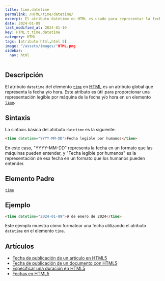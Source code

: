 ```yaml
---
title: time.datetime
permalink: /HTML/time/datetime/
excerpt: El atributo datetime en HTML es usado para representar la fecha y/o hora legible por máquina en el elemento time.
date: 2024-01-09
last_modified_at: 2024-01-10
key: HTML.t.time.datetime
category: HTML
tags: [atributo html,html 5]
image: "/assets/images/"HTML.png
sidebar:
  nav: html
---
```


## Descripción


El atributo `datetime` del elemento [`time`](https://www.w3api.com/HTML/time/) en [HTML](https://www.manualweb.net/html/) es un atributo global que representa la fecha y/o hora. Este atributo es útil para proporcionar una representación legible por máquina de la fecha y/o hora en un elemento [`time`](https://www.w3api.com/HTML/time/).


## Sintaxis


La sintaxis básica del atributo `datetime` es la siguiente:


```html
<time datetime="YYYY-MM-DD">Fecha legible por humanos</time>

```


En este caso, "YYYY-MM-DD" representa la fecha en un formato que las máquinas pueden entender, y "Fecha legible por humanos" es la representación de esa fecha en un formato que los humanos pueden entender.


## Elemento Padre


[`time`](https://www.w3api.com/HTML/time/)


## Ejemplo


```html
<time datetime="2024-01-09">9 de enero de 2024</time>
```


Este ejemplo muestra cómo formatear una fecha utilizando el atributo `datetime` en el elemento `time`.


## Artículos

- [Fecha de publicación de un artículo en HTML5](https://lineadecodigo.com/html5/fecha-de-publicacion-de-un-articulo-en-html5/)
- [Fecha de publicación de un documento con HTML5](https://lineadecodigo.com/html5/fecha-de-publicacion-de-un-documento-con-html5/)
- [Especificar una duración en HTML5](https://lineadecodigo.com/html5/especificar-una-duracion-en-html5/)
- [Fechas en HTML5](https://lineadecodigo.com/html5/fechas-en-html5/)
